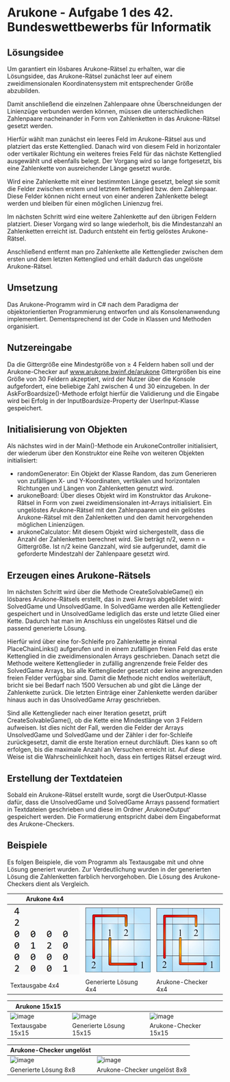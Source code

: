 # Arukone - Aufgabe 1 des 42. Bundeswettbewerbs für Informatik

## Lösungsidee
Um garantiert ein lösbares Arukone-Rätsel zu erhalten, war die Lösungsidee, das Arukone-Rätsel zunächst leer auf einem zweidimensionalen Koordinatensystem mit entsprechender Größe abzubilden.

Damit anschließend die einzelnen Zahlenpaare ohne Überschneidungen der Linienzüge verbunden werden können, müssen die unterschiedlichen Zahlenpaare nacheinander in Form von Zahlenketten in das Arukone-Rätsel gesetzt werden.

Hierfür wählt man zunächst ein leeres Feld im Arukone-Rätsel aus und platziert das erste Kettenglied. Danach wird von diesem Feld in horizontaler oder vertikaler Richtung ein weiteres freies Feld für das nächste Kettenglied ausgewählt und ebenfalls belegt. Der Vorgang wird so lange fortgesetzt, bis eine Zahlenkette von ausreichender Länge gesetzt wurde.

Wird eine Zahlenkette mit einer bestimmten Länge gesetzt, belegt sie somit die Felder zwischen erstem und letztem Kettenglied bzw. dem Zahlenpaar. Diese Felder können nicht erneut von einer anderen Zahlenkette belegt werden und bleiben für einen möglichen Linienzug frei.

Im nächsten Schritt wird eine weitere Zahlenkette auf den übrigen Feldern platziert. Dieser Vorgang wird so lange wiederholt, bis die Mindestanzahl an Zahlenketten erreicht ist. Dadurch entsteht ein fertig gelöstes Arukone-Rätsel.

Anschließend entfernt man pro Zahlenkette alle Kettenglieder zwischen dem ersten und dem letzten Kettenglied und erhält dadurch das ungelöste Arukone-Rätsel.

## Umsetzung
Das Arukone-Programm wird in C# nach dem Paradigma der objektorientierten Programmierung entworfen und als Konsolenanwendung implementiert. Dementsprechend ist der Code in Klassen und Methoden organisiert.

## Nutzereingabe
Da die Gittergröße eine Mindestgröße von ≥ 4 Feldern haben soll und der Arukone-Checker auf www.arukone.bwinf.de/arukone Gittergrößen bis eine Größe von 30 Feldern akzeptiert, wird der Nutzer über die Konsole aufgefordert, eine beliebige Zahl zwischen 4 und 30 einzugeben. In der AskForBoardsize()-Methode erfolgt hierfür die Validierung und die Eingabe wird bei Erfolg in der InputBoardsize-Property der UserInput-Klasse gespeichert.

## Initialisierung von Objekten
Als nächstes wird in der Main()-Methode ein ArukoneController initialisiert, der wiederum über den Konstruktor eine Reihe von weiteren Objekten initialisiert:

- randomGenerator: Ein Objekt der Klasse Random, das zum Generieren von zufälligen X- und Y-Koordinaten, vertikalen und horizontalen Richtungen und Längen von Zahlenketten genutzt wird.
- arukoneBoard: Über dieses Objekt wird im Konstruktor das Arukone-Rätsel in Form von zwei zweidimensionalen int-Arrays initialisiert. Ein ungelöstes Arukone-Rätsel mit den Zahlenpaaren und ein gelöstes Arukone-Rätsel mit den Zahlenketten und den damit hervorgehenden möglichen Linienzügen.
- arukoneCalculator: Mit diesem Objekt wird sichergestellt, dass die Anzahl der Zahlenketten berechnet wird. Sie beträgt n/2, wenn n = Gittergröße. Ist n/2 keine Ganzzahl, wird sie aufgerundet, damit die geforderte Mindestzahl der Zahlenpaare gesetzt wird.

## Erzeugen eines Arukone-Rätsels
Im nächsten Schritt wird über die Methode CreateSolvableGame() ein lösbares Arukone-Rätsels erstellt, das in zwei Arrays abgebildet wird: SolvedGame und UnsolvedGame. In SolvedGame werden alle Kettenglieder gespeichert und in UnsolvedGame lediglich das erste und letzte Glied einer Kette. Dadurch hat man im Anschluss ein ungelöstes Rätsel und die passend generierte Lösung.

Hierfür wird über eine for-Schleife pro Zahlenkette je einmal PlaceChainLinks() aufgerufen und in einem zufälligen freien Feld das erste Kettenglied in die zweidimensionalen Arrays geschrieben. Danach setzt die Methode weitere Kettenglieder in zufällig angrenzende freie Felder des SolvedGame Arrays, bis alle Kettenglieder gesetzt oder keine angrenzenden freien Felder verfügbar sind. Damit die Methode nicht endlos weiterläuft, bricht sie bei Bedarf nach 1500 Versuchen ab und gibt die Länge der Zahlenkette zurück. Die letzten Einträge einer Zahlenkette werden darüber hinaus auch in das UnsolvedGame Array geschrieben.

Sind alle Kettenglieder nach einer Iteration gesetzt, prüft CreateSolvableGame(), ob die Kette eine Mindestlänge von 3 Feldern aufweisen. Ist dies nicht der Fall, werden die Felder der Arrays UnsolvedGame und SolvedGame und der Zähler i der for-Schleife zurückgesetzt, damit die erste Iteration erneut durchläuft. Dies kann so oft erfolgen, bis die maximale Anzahl an Versuchen erreicht ist. Auf diese Weise ist die Wahrscheinlichkeit hoch, dass ein fertiges Rätsel erzeugt wird.

## Erstellung der Textdateien
Sobald ein Arukone-Rätsel erstellt wurde, sorgt die UserOutput-Klasse dafür, dass die UnsolvedGame und SolvedGame Arrays passend formatiert in Textdateien geschrieben und diese im Ordner ‚ArukoneOutput‘ gespeichert werden. Die Formatierung entspricht dabei dem Eingabeformat des Arukone-Checkers.

## Beispiele
Es folgen Beispiele, die vom Programm als Textausgabe mit und ohne Lösung generiert wurden. Zur Verdeutlichung wurden in der generierten Lösung die Zahlenketten farblich hervorgehoben. Die Lösung des Arukone-Checkers dient als Vergleich.

|Arukone 4x4     |                         |                         |
|----------------|-------------------------|-------------------------|
|![image](https://github.com/Aworis/ArukoneBwInf/blob/main/img/textausgabe4x4.jpg)|![image](https://github.com/Aworis/ArukoneBwInf/blob/main/img/generiert4x4.jpg)|![image](https://github.com/Aworis/ArukoneBwInf/blob/main/img/checker4x4.jpg)|
|Textausgabe 4x4 |Generierte Lösung 4x4    |Arukone-Checker 4x4      |

|Arukone 15x15     |                         |                         |
|------------------|-------------------------|-------------------------|
|![image](https://github.com/Aworis/ArukoneBwInf/assets/98288484/ae75f4ae-3ef5-4561-bd7e-d0e1ebe80795)|![image](https://github.com/Aworis/ArukoneBwInf/assets/98288484/9436e1b4-7fc7-4c3a-8fd6-5a2280ac02a9)|![image](https://github.com/Aworis/ArukoneBwInf/assets/98288484/63f6abe2-88c9-423f-86e0-292b4872664d)|
|Textausgabe 15x15 |Generierte Lösung 15x15  |Arukone-Checker 15x15    |



|Arukone-Checker ungelöst     |                         |
|-----------------------------|-------------------------|
|![image](https://github.com/Aworis/ArukoneBwInf/assets/98288484/d502753c-5681-48f3-a158-0ba2f00eed4d)|![image](https://github.com/Aworis/ArukoneBwInf/assets/98288484/a94269bd-9144-4e82-809c-afab3f34d8ba)|
|Generierte Lösung 8x8|Arukone-Checker ungelöst 8x8|
